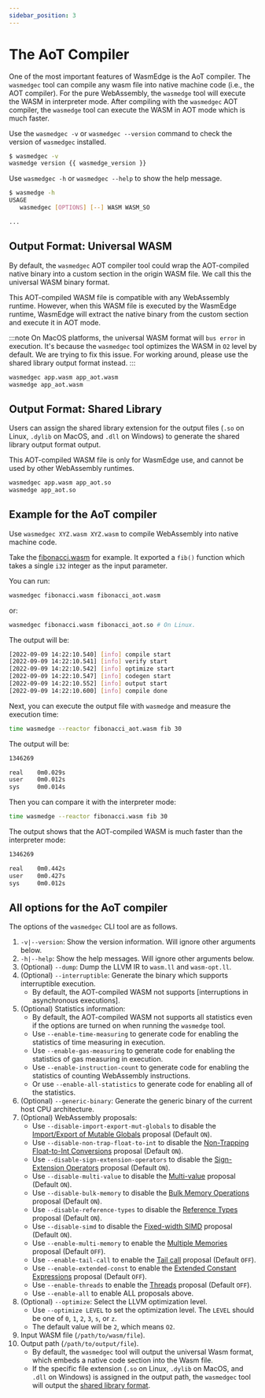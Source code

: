 ```yaml
---
sidebar_position: 3
---
```


# The AoT Compiler

One of the most important features of WasmEdge is the AoT compiler. The `wasmedgec` tool can compile any wasm file into native machine code (i.e., the AOT compiler). For the pure WebAssembly, the `wasmedge` tool will execute the WASM in interpreter mode. After compiling with the `wasmedgec` AOT compiler, the `wasmedge` tool can execute the WASM in AOT mode which is much faster.

Use the `wasmedgec -v` or `wasmedgec --version` command to check the version of `wasmedgec` installed.

```bash
$ wasmedgec -v
wasmedge version {{ wasmedge_version }}
```

Use `wasmedgec -h` or `wasmedgec --help` to show the help message.

```bash
$ wasmedge -h
USAGE
   wasmedgec [OPTIONS] [--] WASM WASM_SO

...
```

## Output Format: Universal WASM

By default, the `wasmedgec` AOT compiler tool could wrap the AOT-compiled native binary into a custom section in the origin WASM file. We call this the universal WASM binary format.

This AOT-compiled WASM file is compatible with any WebAssembly runtime. However, when this WASM file is executed by the WasmEdge runtime, WasmEdge will extract the native binary from the custom section and execute it in AOT mode.

<!-- prettier-ignore -->
:::note
On MacOS platforms, the universal WASM format will `bus error` in execution. It's because the `wasmedgec` tool optimizes the WASM in `O2` level by default. We are trying to fix this issue. For working around, please use the shared library output format instead.
:::

```bash
wasmedgec app.wasm app_aot.wasm
wasmedge app_aot.wasm
```

## Output Format: Shared Library

Users can assign the shared library extension for the output files (`.so` on Linux, `.dylib` on MacOS, and `.dll` on Windows) to generate the shared library output format output.

This AOT-compiled WASM file is only for WasmEdge use, and cannot be used by other WebAssembly runtimes.

```bash
wasmedgec app.wasm app_aot.so
wasmedge app_aot.so
```

## Example for the AoT compiler

Use `wasmedgec XYZ.wasm XYZ.wasm` to compile WebAssembly into native machine code.

Take the [fibonacci.wasm](https://github.com/WasmEdge/WasmEdge/raw/master/examples/wasm/fibonacci.wasm) for example. It exported a `fib()` function which takes a single `i32` integer as the input parameter.

You can run:

```bash
wasmedgec fibonacci.wasm fibonacci_aot.wasm
```

or:

```bash
wasmedgec fibonacci.wasm fibonacci_aot.so # On Linux.
```

The output will be:

```bash
[2022-09-09 14:22:10.540] [info] compile start
[2022-09-09 14:22:10.541] [info] verify start
[2022-09-09 14:22:10.542] [info] optimize start
[2022-09-09 14:22:10.547] [info] codegen start
[2022-09-09 14:22:10.552] [info] output start
[2022-09-09 14:22:10.600] [info] compile done
```

Next, you can execute the output file with `wasmedge` and measure the execution time:

```bash
time wasmedge --reactor fibonacci_aot.wasm fib 30
```

The output will be:

```bash
1346269

real    0m0.029s
user    0m0.012s
sys     0m0.014s
```

Then you can compare it with the interpreter mode:

```bash
time wasmedge --reactor fibonacci.wasm fib 30
```

The output shows that the AOT-compiled WASM is much faster than the interpreter mode:

```bash
1346269

real    0m0.442s
user    0m0.427s
sys     0m0.012s
```

## All options for the AoT compiler

The options of the `wasmedgec` CLI tool are as follows.

1. `-v|--version`: Show the version information. Will ignore other arguments below.
2. `-h|--help`: Show the help messages. Will ignore other arguments below.
3. (Optional) `--dump`: Dump the LLVM IR to `wasm.ll` and `wasm-opt.ll`.
4. (Optional) `--interruptible`: Generate the binary which supports interruptible execution.
   - By default, the AOT-compiled WASM not supports [interruptions in asynchronous executions].
5. (Optional) Statistics information:
   - By default, the AOT-compiled WASM not supports all statistics even if the options are turned on when running the `wasmedge` tool.
   - Use `--enable-time-measuring` to generate code for enabling the statistics of time measuring in execution.
   - Use `--enable-gas-measuring` to generate code for enabling the statistics of gas measuring in execution.
   - Use `--enable-instruction-count` to generate code for enabling the statistics of counting WebAssembly instructions.
   - Or use `--enable-all-statistics` to generate code for enabling all of the statistics.
6. (Optional) `--generic-binary`: Generate the generic binary of the current host CPU architecture.
7. (Optional) WebAssembly proposals:
   - Use `--disable-import-export-mut-globals` to disable the [Import/Export of Mutable Globals](https://github.com/WebAssembly/mutable-global) proposal (Default `ON`).
   - Use `--disable-non-trap-float-to-int` to disable the [Non-Trapping Float-to-Int Conversions](https://github.com/WebAssembly/nontrapping-float-to-int-conversions) proposal (Default `ON`).
   - Use `--disable-sign-extension-operators` to disable the [Sign-Extension Operators](https://github.com/WebAssembly/sign-extension-ops) proposal (Default `ON`).
   - Use `--disable-multi-value` to disable the [Multi-value](https://github.com/WebAssembly/multi-value) proposal (Default `ON`).
   - Use `--disable-bulk-memory` to disable the [Bulk Memory Operations](https://github.com/WebAssembly/bulk-memory-operations) proposal (Default `ON`).
   - Use `--disable-reference-types` to disable the [Reference Types](https://github.com/WebAssembly/reference-types) proposal (Default `ON`).
   - Use `--disable-simd` to disable the [Fixed-width SIMD](https://github.com/webassembly/simd) proposal (Default `ON`).
   - Use `--enable-multi-memory` to enable the [Multiple Memories](https://github.com/WebAssembly/multi-memory) proposal (Default `OFF`).
   - Use `--enable-tail-call` to enable the [Tail call](https://github.com/WebAssembly/tail-call) proposal (Default `OFF`).
   - Use `--enable-extended-const` to enable the [Extended Constant Expressions](https://github.com/WebAssembly/extended-const) proposal (Default `OFF`).
   - Use `--enable-threads` to enable the [Threads](https://github.com/webassembly/threads) proposal (Default `OFF`).
   - Use `--enable-all` to enable ALL proposals above.
8. (Optional) `--optimize`: Select the LLVM optimization level.
   - Use `--optimize LEVEL` to set the optimization level. The `LEVEL` should be one of `0`, `1`, `2`, `3`, `s`, or `z`.
   - The default value will be `2`, which means `O2`.
9. Input WASM file (`/path/to/wasm/file`).
10. Output path (`/path/to/output/file`).
    - By default, the `wasmedgec` tool will output the universal Wasm format, which embeds a native code section into the Wasm file.
    - If the specific file extension (`.so` on Linux, `.dylib` on MacOS, and `.dll` on Windows) is assigned in the output path, the `wasmedgec` tool will output the [shared library format](https://tldp.org/HOWTO/Program-Library-HOWTO/shared-libraries.html).
